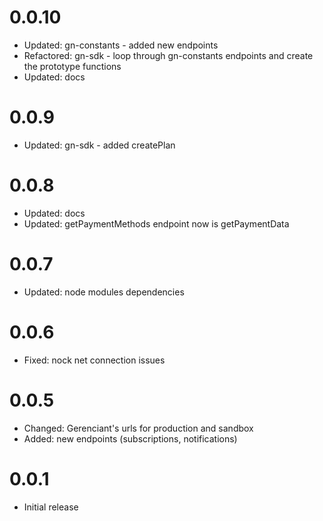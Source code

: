 # 0.0.10

- Updated: gn-constants - added new endpoints
- Refactored: gn-sdk - loop through gn-constants endpoints and create the prototype functions
- Updated: docs

# 0.0.9

- Updated: gn-sdk - added createPlan

# 0.0.8

- Updated: docs
- Updated: getPaymentMethods endpoint now is getPaymentData

# 0.0.7

- Updated: node modules dependencies

# 0.0.6

- Fixed: nock net connection issues

# 0.0.5

- Changed: Gerenciant's urls for production and sandbox
- Added: new endpoints (subscriptions, notifications)

# 0.0.1

- Initial release
